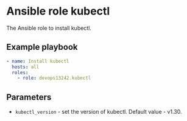 # Ansible role kubectl

The Ansible role to install kubectl.

## Example playbook

```yaml
- name: Install kubectl
  hosts: all
  roles:
    - role: devops13242.kubectl
```

## Parameters

* `kubectl_version` - set the version of kubectl. Default value - v1.30.



